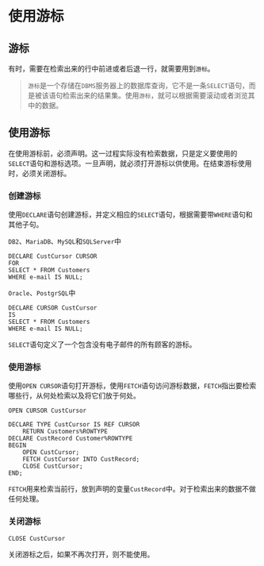 # 使用游标

## 游标

有时，需要在检索出来的行中前进或者后退一行，就需要用到`游标`。

> `游标`是一个存储在`DBMS`服务器上的数据库查询，它不是一条`SELECT`语句，而是被该语句检索出来的结果集。使用`游标`，就可以根据需要滚动或者浏览其中的数据。

## 使用游标

在使用游标前，必须声明。这一过程实际没有检索数据，只是定义要使用的`SELECT`语句和游标选项。一旦声明，就必须打开游标以供使用。在结束游标使用时，必须关闭游标。

### 创建游标

使用`DECLARE`语句创建游标，并定义相应的`SELECT`语句，根据需要带`WHERE`语句和其他子句。

`DB2`、`MariaDB`、`MySQL`和`SQLServer`中

    DECLARE CustCursor CURSOR
    FOR
    SELECT * FROM Customers
    WHERE e-mail IS NULL;

`Oracle`、`PostgrSQL`中

    DECLARE CURSOR CustCursor
    IS
    SELECT * FROM Customers
    WHERE e-mail IS NULL;

`SELECT`语句定义了一个包含没有电子邮件的所有顾客的游标。

### 使用游标

使用`OPEN CURSOR`语句打开游标，使用`FETCH`语句访问游标数据，`FETCH`指出要检索哪些行，从何处检索以及将它们放于何处。

    OPEN CURSOR CustCursor

    DECLARE TYPE CustCursor IS REF CURSOR
        RETURN Customers%ROWTYPE
    DECLARE CustRecord Customer%ROWTYPE
    BEGIN 
        OPEN CustCursor;
        FETCH CustCursor INTO CustRecord;
        CLOSE CustCursor;
    END;

`FETCH`用来检索当前行，放到声明的变量`CustRecord`中。对于检索出来的数据不做任何处理。

### 关闭游标

    CLOSE CustCursor

关闭游标之后，如果不再次打开，则不能使用。